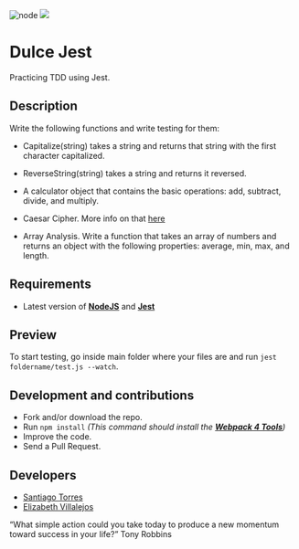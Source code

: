 ![node](https://img.shields.io/node/v/webpack?style=flat-square)
![](https://img.shields.io/badge/beta-development-green?style=flat-square)

# Dulce Jest

Practicing TDD using Jest.

## Description

Write the following functions and write testing for them:

- Capitalize(string) takes a string and returns that string with the first character capitalized.

- ReverseString(string) takes a string and returns it reversed.

- A calculator object that contains the basic operations: add, subtract, divide, and multiply.

- Caesar Cipher. More info on that [here](http://practicalcryptography.com/ciphers/caesar-cipher/)

- Array Analysis. Write a function that takes an array of numbers and returns an object with the following properties: average, min, max, and length.

## Requirements

- Latest version of **[NodeJS](https://nodejs.org/en/)** and **[Jest](https://github.com/facebook/jest)**

## Preview

To start testing, go inside main folder where your files are and run `jest foldername/test.js --watch`.

## Development and contributions

- Fork and/or download the repo.
- Run `npm install` _(This command should install the **[Webpack 4 Tools](https://webpack.js.org/guides/getting-started/)**)_
- Improve the code.
- Send a Pull Request.

## Developers

- [Santiago Torres](https://github.com/stiakov)
- [Elizabeth Villalejos](https://dev.to/misselliev)

“What simple action could you take today to produce a new momentum toward success in your life?” Tony Robbins
